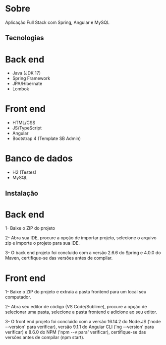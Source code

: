 # Sobre
Aplicação Full Stack com Spring, Angular e MySQL

## Tecnologias

# Back end
* Java (JDK 17)
* Spring Framework
* JPA/Hibernate
* Lombok 

# Front end
* HTML/CSS
* JS/TypeScript
* Angular
* Bootstrap 4 (Template SB Admin)

# Banco de dados
* H2 (Testes)
* MySQL

## Instalação

# Back end

1- Baixe o ZIP do projeto

2- Abra sua IDE, procure a opção de importar projeto, selecione o arquivo zip e importe o projeto para sua IDE.

3- O back end projeto foi concluido com a versão 2.6.6 do Spring e 4.0.0 do Maven, certifique-se das versões antes de compilar.

# Front end

1- Baixe o ZIP do projeto e extraia a pasta frontend para um local seu computador.

2- Abra seu editor de código (VS Code/Sublime), procure a opção de selecionar uma pasta, selecione a pasta frontend e adicione ao seu editor.

3- O front end projeto foi concluido com a versão 16.14.2 do Node.JS ('node --version' para verificar), versão 9.1.1 do Angular CLI ('ng --version' para verificar) e 8.6.0 do NPM ('npm --v para' verificar), certifique-se das versões antes de compilar (npm start).
